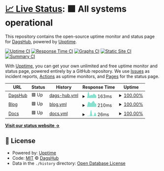 # [📈 Live Status](https://DagsHub.github.io/uptime): <!--live status--> **🟩 All systems operational**

This repository contains the open-source uptime monitor and status page for [DagsHub](https://DagsHub.com), powered by [Upptime](https://github.com/upptime/upptime).

[![Uptime CI](https://github.com/DagsHub/uptime/workflows/Uptime%20CI/badge.svg)](https://github.com/DagsHub/uptime/actions?query=workflow%3A%22Uptime+CI%22)
[![Response Time CI](https://github.com/DagsHub/uptime/workflows/Response%20Time%20CI/badge.svg)](https://github.com/DagsHub/uptime/actions?query=workflow%3A%22Response+Time+CI%22)
[![Graphs CI](https://github.com/DagsHub/uptime/workflows/Graphs%20CI/badge.svg)](https://github.com/DagsHub/uptime/actions?query=workflow%3A%22Graphs+CI%22)
[![Static Site CI](https://github.com/DagsHub/uptime/workflows/Static%20Site%20CI/badge.svg)](https://github.com/DagsHub/uptime/actions?query=workflow%3A%22Static+Site+CI%22)
[![Summary CI](https://github.com/DagsHub/uptime/workflows/Summary%20CI/badge.svg)](https://github.com/DagsHub/uptime/actions?query=workflow%3A%22Summary+CI%22)

With [Upptime](https://upptime.js.org), you can get your own unlimited and free uptime monitor and status page, powered entirely by a GitHub repository. We use [Issues](https://github.com/DagsHub/uptime/issues) as incident reports, [Actions](https://github.com/DagsHub/uptime/actions) as uptime monitors, and [Pages](https://DagsHub.github.io/uptime) for the status page.

<!--start: status pages-->
<!-- This summary is generated by Upptime (https://github.com/upptime/upptime) -->
<!-- Do not edit this manually, your changes will be overwritten -->
<!-- prettier-ignore -->
| URL | Status | History | Response Time | Uptime |
| --- | ------ | ------- | ------------- | ------ |
| <img alt="" src="https://icons.duckduckgo.com/ip3/dagshub.com.ico" height="13"> [DagsHub](https://dagshub.com/) | 🟩 Up | [dags-hub.yml](https://github.com/DagsHub/uptime/commits/HEAD/history/dags-hub.yml) | <details><summary><img alt="Response time graph" src="./graphs/dags-hub/response-time-week.png" height="20"> 163ms</summary><br><a href="https://DagsHub.github.io/uptime/history/dags-hub"><img alt="Response time 428" src="https://img.shields.io/endpoint?url=https%3A%2F%2Fraw.githubusercontent.com%2FDagsHub%2Fuptime%2FHEAD%2Fapi%2Fdags-hub%2Fresponse-time.json"></a><br><a href="https://DagsHub.github.io/uptime/history/dags-hub"><img alt="24-hour response time 105" src="https://img.shields.io/endpoint?url=https%3A%2F%2Fraw.githubusercontent.com%2FDagsHub%2Fuptime%2FHEAD%2Fapi%2Fdags-hub%2Fresponse-time-day.json"></a><br><a href="https://DagsHub.github.io/uptime/history/dags-hub"><img alt="7-day response time 163" src="https://img.shields.io/endpoint?url=https%3A%2F%2Fraw.githubusercontent.com%2FDagsHub%2Fuptime%2FHEAD%2Fapi%2Fdags-hub%2Fresponse-time-week.json"></a><br><a href="https://DagsHub.github.io/uptime/history/dags-hub"><img alt="30-day response time 166" src="https://img.shields.io/endpoint?url=https%3A%2F%2Fraw.githubusercontent.com%2FDagsHub%2Fuptime%2FHEAD%2Fapi%2Fdags-hub%2Fresponse-time-month.json"></a><br><a href="https://DagsHub.github.io/uptime/history/dags-hub"><img alt="1-year response time 428" src="https://img.shields.io/endpoint?url=https%3A%2F%2Fraw.githubusercontent.com%2FDagsHub%2Fuptime%2FHEAD%2Fapi%2Fdags-hub%2Fresponse-time-year.json"></a></details> | <details><summary><a href="https://DagsHub.github.io/uptime/history/dags-hub">100.00%</a></summary><a href="https://DagsHub.github.io/uptime/history/dags-hub"><img alt="All-time uptime 99.66%" src="https://img.shields.io/endpoint?url=https%3A%2F%2Fraw.githubusercontent.com%2FDagsHub%2Fuptime%2FHEAD%2Fapi%2Fdags-hub%2Fuptime.json"></a><br><a href="https://DagsHub.github.io/uptime/history/dags-hub"><img alt="24-hour uptime 100.00%" src="https://img.shields.io/endpoint?url=https%3A%2F%2Fraw.githubusercontent.com%2FDagsHub%2Fuptime%2FHEAD%2Fapi%2Fdags-hub%2Fuptime-day.json"></a><br><a href="https://DagsHub.github.io/uptime/history/dags-hub"><img alt="7-day uptime 100.00%" src="https://img.shields.io/endpoint?url=https%3A%2F%2Fraw.githubusercontent.com%2FDagsHub%2Fuptime%2FHEAD%2Fapi%2Fdags-hub%2Fuptime-week.json"></a><br><a href="https://DagsHub.github.io/uptime/history/dags-hub"><img alt="30-day uptime 98.47%" src="https://img.shields.io/endpoint?url=https%3A%2F%2Fraw.githubusercontent.com%2FDagsHub%2Fuptime%2FHEAD%2Fapi%2Fdags-hub%2Fuptime-month.json"></a><br><a href="https://DagsHub.github.io/uptime/history/dags-hub"><img alt="1-year uptime 99.66%" src="https://img.shields.io/endpoint?url=https%3A%2F%2Fraw.githubusercontent.com%2FDagsHub%2Fuptime%2FHEAD%2Fapi%2Fdags-hub%2Fuptime-year.json"></a></details>
| <img alt="" src="https://icons.duckduckgo.com/ip3/dagshub.com.ico" height="13"> [Blog](https://dagshub.com/blog/) | 🟩 Up | [blog.yml](https://github.com/DagsHub/uptime/commits/HEAD/history/blog.yml) | <details><summary><img alt="Response time graph" src="./graphs/blog/response-time-week.png" height="20"> 210ms</summary><br><a href="https://DagsHub.github.io/uptime/history/blog"><img alt="Response time 318" src="https://img.shields.io/endpoint?url=https%3A%2F%2Fraw.githubusercontent.com%2FDagsHub%2Fuptime%2FHEAD%2Fapi%2Fblog%2Fresponse-time.json"></a><br><a href="https://DagsHub.github.io/uptime/history/blog"><img alt="24-hour response time 154" src="https://img.shields.io/endpoint?url=https%3A%2F%2Fraw.githubusercontent.com%2FDagsHub%2Fuptime%2FHEAD%2Fapi%2Fblog%2Fresponse-time-day.json"></a><br><a href="https://DagsHub.github.io/uptime/history/blog"><img alt="7-day response time 210" src="https://img.shields.io/endpoint?url=https%3A%2F%2Fraw.githubusercontent.com%2FDagsHub%2Fuptime%2FHEAD%2Fapi%2Fblog%2Fresponse-time-week.json"></a><br><a href="https://DagsHub.github.io/uptime/history/blog"><img alt="30-day response time 231" src="https://img.shields.io/endpoint?url=https%3A%2F%2Fraw.githubusercontent.com%2FDagsHub%2Fuptime%2FHEAD%2Fapi%2Fblog%2Fresponse-time-month.json"></a><br><a href="https://DagsHub.github.io/uptime/history/blog"><img alt="1-year response time 318" src="https://img.shields.io/endpoint?url=https%3A%2F%2Fraw.githubusercontent.com%2FDagsHub%2Fuptime%2FHEAD%2Fapi%2Fblog%2Fresponse-time-year.json"></a></details> | <details><summary><a href="https://DagsHub.github.io/uptime/history/blog">100.00%</a></summary><a href="https://DagsHub.github.io/uptime/history/blog"><img alt="All-time uptime 99.76%" src="https://img.shields.io/endpoint?url=https%3A%2F%2Fraw.githubusercontent.com%2FDagsHub%2Fuptime%2FHEAD%2Fapi%2Fblog%2Fuptime.json"></a><br><a href="https://DagsHub.github.io/uptime/history/blog"><img alt="24-hour uptime 100.00%" src="https://img.shields.io/endpoint?url=https%3A%2F%2Fraw.githubusercontent.com%2FDagsHub%2Fuptime%2FHEAD%2Fapi%2Fblog%2Fuptime-day.json"></a><br><a href="https://DagsHub.github.io/uptime/history/blog"><img alt="7-day uptime 100.00%" src="https://img.shields.io/endpoint?url=https%3A%2F%2Fraw.githubusercontent.com%2FDagsHub%2Fuptime%2FHEAD%2Fapi%2Fblog%2Fuptime-week.json"></a><br><a href="https://DagsHub.github.io/uptime/history/blog"><img alt="30-day uptime 100.00%" src="https://img.shields.io/endpoint?url=https%3A%2F%2Fraw.githubusercontent.com%2FDagsHub%2Fuptime%2FHEAD%2Fapi%2Fblog%2Fuptime-month.json"></a><br><a href="https://DagsHub.github.io/uptime/history/blog"><img alt="1-year uptime 99.76%" src="https://img.shields.io/endpoint?url=https%3A%2F%2Fraw.githubusercontent.com%2FDagsHub%2Fuptime%2FHEAD%2Fapi%2Fblog%2Fuptime-year.json"></a></details>
| <img alt="" src="https://icons.duckduckgo.com/ip3/dagshub.com.ico" height="13"> [Docs](https://dagshub.com/docs/) | 🟩 Up | [docs.yml](https://github.com/DagsHub/uptime/commits/HEAD/history/docs.yml) | <details><summary><img alt="Response time graph" src="./graphs/docs/response-time-week.png" height="20"> 26ms</summary><br><a href="https://DagsHub.github.io/uptime/history/docs"><img alt="Response time 23" src="https://img.shields.io/endpoint?url=https%3A%2F%2Fraw.githubusercontent.com%2FDagsHub%2Fuptime%2FHEAD%2Fapi%2Fdocs%2Fresponse-time.json"></a><br><a href="https://DagsHub.github.io/uptime/history/docs"><img alt="24-hour response time 8" src="https://img.shields.io/endpoint?url=https%3A%2F%2Fraw.githubusercontent.com%2FDagsHub%2Fuptime%2FHEAD%2Fapi%2Fdocs%2Fresponse-time-day.json"></a><br><a href="https://DagsHub.github.io/uptime/history/docs"><img alt="7-day response time 26" src="https://img.shields.io/endpoint?url=https%3A%2F%2Fraw.githubusercontent.com%2FDagsHub%2Fuptime%2FHEAD%2Fapi%2Fdocs%2Fresponse-time-week.json"></a><br><a href="https://DagsHub.github.io/uptime/history/docs"><img alt="30-day response time 20" src="https://img.shields.io/endpoint?url=https%3A%2F%2Fraw.githubusercontent.com%2FDagsHub%2Fuptime%2FHEAD%2Fapi%2Fdocs%2Fresponse-time-month.json"></a><br><a href="https://DagsHub.github.io/uptime/history/docs"><img alt="1-year response time 23" src="https://img.shields.io/endpoint?url=https%3A%2F%2Fraw.githubusercontent.com%2FDagsHub%2Fuptime%2FHEAD%2Fapi%2Fdocs%2Fresponse-time-year.json"></a></details> | <details><summary><a href="https://DagsHub.github.io/uptime/history/docs">100.00%</a></summary><a href="https://DagsHub.github.io/uptime/history/docs"><img alt="All-time uptime 99.98%" src="https://img.shields.io/endpoint?url=https%3A%2F%2Fraw.githubusercontent.com%2FDagsHub%2Fuptime%2FHEAD%2Fapi%2Fdocs%2Fuptime.json"></a><br><a href="https://DagsHub.github.io/uptime/history/docs"><img alt="24-hour uptime 100.00%" src="https://img.shields.io/endpoint?url=https%3A%2F%2Fraw.githubusercontent.com%2FDagsHub%2Fuptime%2FHEAD%2Fapi%2Fdocs%2Fuptime-day.json"></a><br><a href="https://DagsHub.github.io/uptime/history/docs"><img alt="7-day uptime 100.00%" src="https://img.shields.io/endpoint?url=https%3A%2F%2Fraw.githubusercontent.com%2FDagsHub%2Fuptime%2FHEAD%2Fapi%2Fdocs%2Fuptime-week.json"></a><br><a href="https://DagsHub.github.io/uptime/history/docs"><img alt="30-day uptime 100.00%" src="https://img.shields.io/endpoint?url=https%3A%2F%2Fraw.githubusercontent.com%2FDagsHub%2Fuptime%2FHEAD%2Fapi%2Fdocs%2Fuptime-month.json"></a><br><a href="https://DagsHub.github.io/uptime/history/docs"><img alt="1-year uptime 99.98%" src="https://img.shields.io/endpoint?url=https%3A%2F%2Fraw.githubusercontent.com%2FDagsHub%2Fuptime%2FHEAD%2Fapi%2Fdocs%2Fuptime-year.json"></a></details>

<!--end: status pages-->

[**Visit our status website →**](https://DagsHub.github.io/uptime)

## 📄 License

- Powered by: [Upptime](https://github.com/upptime/upptime)
- Code: [MIT](./LICENSE) © [DagsHub](https://DagsHub.com)
- Data in the `./history` directory: [Open Database License](https://opendatacommons.org/licenses/odbl/1-0/)
